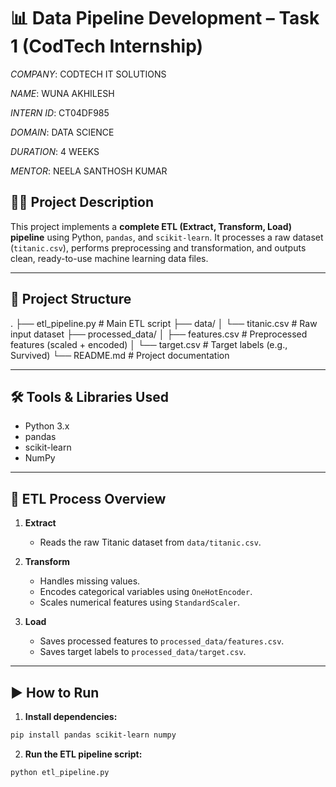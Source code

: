 # 📊 Data Pipeline Development – Task 1 (CodTech Internship)

*COMPANY*: CODTECH IT SOLUTIONS

*NAME*: WUNA AKHILESH

*INTERN ID*: CT04DF985

*DOMAIN*: DATA SCIENCE

*DURATION*: 4 WEEKS

*MENTOR*: NEELA SANTHOSH KUMAR


## 🧑‍💻 Project Description

This project implements a **complete ETL (Extract, Transform, Load) pipeline** using Python, `pandas`, and `scikit-learn`. It processes a raw dataset (`titanic.csv`), performs preprocessing and transformation, and outputs clean, ready-to-use machine learning data files.

---

## 📂 Project Structure

.
├── etl_pipeline.py # Main ETL script
├── data/
│ └── titanic.csv # Raw input dataset
├── processed_data/
│ ├── features.csv # Preprocessed features (scaled + encoded)
│ └── target.csv # Target labels (e.g., Survived)
└── README.md # Project documentation

---

## 🛠️ Tools & Libraries Used

- Python 3.x
- pandas
- scikit-learn
- NumPy

---

## 🔁 ETL Process Overview

1. **Extract**
   - Reads the raw Titanic dataset from `data/titanic.csv`.

2. **Transform**
   - Handles missing values.
   - Encodes categorical variables using `OneHotEncoder`.
   - Scales numerical features using `StandardScaler`.

3. **Load**
   - Saves processed features to `processed_data/features.csv`.
   - Saves target labels to `processed_data/target.csv`.

---

## ▶️ How to Run

1. **Install dependencies:**

```bash
pip install pandas scikit-learn numpy
```

2. **Run the ETL pipeline script:**

```bash
python etl_pipeline.py
